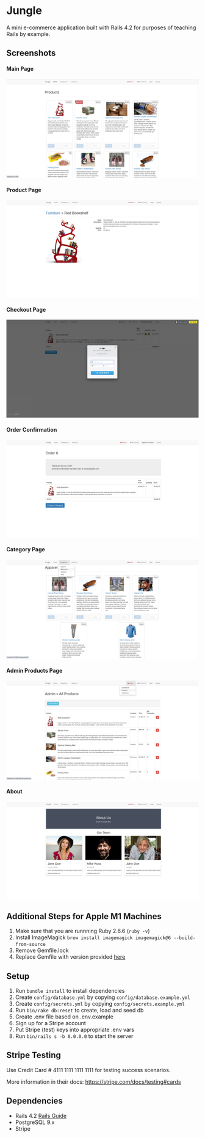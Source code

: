 # Jungle

A mini e-commerce application built with Rails 4.2 for purposes of teaching Rails by example.

## Screenshots

#### Main Page
!["Screenshot of Main Page"](https://github.com/dattphan15/jungle-rails/blob/master/docs/01-jungle-home.png)

#### Product Page
!["Screenshot of Product Page"](https://github.com/dattphan15/jungle-rails/blob/master/docs/02-jungle-product-details.png)

#### Checkout Page
!["Screenshot of Checkout Page"](https://github.com/dattphan15/jungle-rails/blob/master/docs/03-jungle-checkout.png)

#### Order Confirmation
!["Screenshot of Order Confirmation"](https://github.com/dattphan15/jungle-rails/blob/master/docs/04-jungle-order-confirmation.png)

#### Category Page
!["Screenshot of Category Page"](https://github.com/dattphan15/jungle-rails/blob/master/docs/05-jungle-category.png)

#### Admin Products Page
!["Screenshot of Admin Products Page"](https://github.com/dattphan15/jungle-rails/blob/master/docs/06-jungle-admin-products.png)

#### About
!["Screenshot of About"](https://github.com/dattphan15/jungle-rails/blob/master/docs/07-jungle-about.png)


## Additional Steps for Apple M1 Machines

1. Make sure that you are runnning Ruby 2.6.6 (`ruby -v`)
1. Install ImageMagick `brew install imagemagick imagemagick@6 --build-from-source`
2. Remove Gemfile.lock
3. Replace Gemfile with version provided [here](https://gist.githubusercontent.com/FrancisBourgouin/831795ae12c4704687a0c2496d91a727/raw/ce8e2104f725f43e56650d404169c7b11c33a5c5/Gemfile)

## Setup

1. Run `bundle install` to install dependencies
2. Create `config/database.yml` by copying `config/database.example.yml`
3. Create `config/secrets.yml` by copying `config/secrets.example.yml`
4. Run `bin/rake db:reset` to create, load and seed db
5. Create .env file based on .env.example
6. Sign up for a Stripe account
7. Put Stripe (test) keys into appropriate .env vars
8. Run `bin/rails s -b 0.0.0.0` to start the server

## Stripe Testing

Use Credit Card # 4111 1111 1111 1111 for testing success scenarios.

More information in their docs: <https://stripe.com/docs/testing#cards>

## Dependencies

* Rails 4.2 [Rails Guide](http://guides.rubyonrails.org/v4.2/)
* PostgreSQL 9.x
* Stripe
